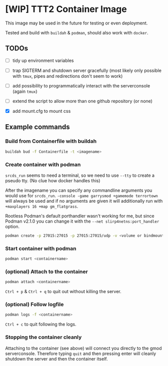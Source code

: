 # [WIP] TTT2 Container Image

This image may be used in the future for testing or even deployment.

Tested and build with `buildah` & `podman`, should also work with `docker`.

## TODOs

- [ ] tidy up environment variables

- [ ] trap SIGTERM and shutdown server gracefully (most likely only possible with `tmux`, pipes and redirections don't seem to work)

- [ ] add possibility to programmatically interact with the serverconsole (again `tmux`)

- [ ] extend the script to allow more than one github repository (or none)

- [X] add mount.cfg to mount css

## Example commands

### Build from Containerfile with buildah

```bash
buildah bud -f Containerfile -t <imagename>
```

### Create container with podman

`srcds_run` seems to need a terminal, so we need to use `--tty` to create a pseudo tty. (No clue how docker handles this)

After the imagename you can specify any commandline arguments you would use for `srcds_run`. `-console -game garrysmod +gamemode terrortown` will always be used and if no arguments are given it will additionally run with `+maxplayers 16 +map gm_flatgrass`.

Rootless Podman's default porthandler wasn't working for me, but since Podman v2.1.0 you can change it with the `--net slirp4netns:port_handler` option.

```bash
podman create -p 27015:27015 -p 27015:27015/udp -v <volume or bindmount>:/home/steam/css_ds -v <volume or bindmount>:/home/steam/gmod_ds --net slirp4netns:port_handler=slirp4netns --tty --name=<containername> <imagename>
```

### Start container with podman

```bash
podman start <containername>
```

### (optional) Attach to the container

```bash
podman attach <containername>
```

`Ctrl + p` & `Ctrl + q` to quit out without killing the server.

### (optional) Follow logfile

```bash
podman logs -f <containername>
```

`Ctrl + c` to quit following the logs.

### Stopping the container cleanly

Attaching to the container (see above) will connect you directly to the gmod serverconsole. Therefore typing `quit` and then pressing enter will cleanly shutdown the server and then the container itself.

